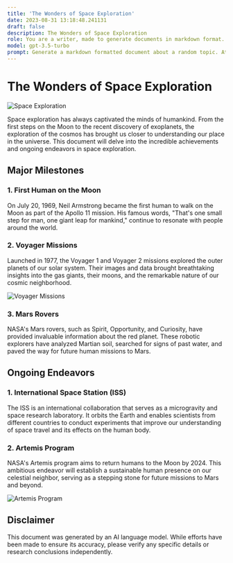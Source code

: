 ```yaml
---
title: 'The Wonders of Space Exploration'
date: 2023-08-31 13:18:48.241131
draft: false
description: The Wonders of Space Exploration
role: You are a writer, made to generate documents in markdown format. It is very important that all of the documents you generate are in valid markdown format.
model: gpt-3.5-turbo
prompt: Generate a markdown formatted document about a random topic. At the bottom, include a disclaimer explaining that the document was generated by you. The first line of the document should be the title. Make sure that the entire document is in proper markdown format, using a mix of various tags to make the document visually appealing.
---
```


# The Wonders of Space Exploration

![Space Exploration](https://images.unsplash.com/photo-1477014226451-2f99ac5f35e2)

Space exploration has always captivated the minds of humankind. From the first steps on the Moon to the recent discovery of exoplanets, the exploration of the cosmos has brought us closer to understanding our place in the universe. This document will delve into the incredible achievements and ongoing endeavors in space exploration.

## Major Milestones

### 1. First Human on the Moon

On July 20, 1969, Neil Armstrong became the first human to walk on the Moon as part of the Apollo 11 mission. His famous words, "That's one small step for man, one giant leap for mankind," continue to resonate with people around the world.

### 2. Voyager Missions

Launched in 1977, the Voyager 1 and Voyager 2 missions explored the outer planets of our solar system. Their images and data brought breathtaking insights into the gas giants, their moons, and the remarkable nature of our cosmic neighborhood.

![Voyager Missions](https://images.unsplash.com/photo-1550340029-f9e685693b5f)

### 3. Mars Rovers

NASA's Mars rovers, such as Spirit, Opportunity, and Curiosity, have provided invaluable information about the red planet. These robotic explorers have analyzed Martian soil, searched for signs of past water, and paved the way for future human missions to Mars.

## Ongoing Endeavors

### 1. International Space Station (ISS)

The ISS is an international collaboration that serves as a microgravity and space research laboratory. It orbits the Earth and enables scientists from different countries to conduct experiments that improve our understanding of space travel and its effects on the human body.

### 2. Artemis Program

NASA's Artemis program aims to return humans to the Moon by 2024. This ambitious endeavor will establish a sustainable human presence on our celestial neighbor, serving as a stepping stone for future missions to Mars and beyond.

![Artemis Program](https://images.unsplash.com/photo-1601364152438-8be45882f9c0)

## Disclaimer

This document was generated by an AI language model. While efforts have been made to ensure its accuracy, please verify any specific details or research conclusions independently.